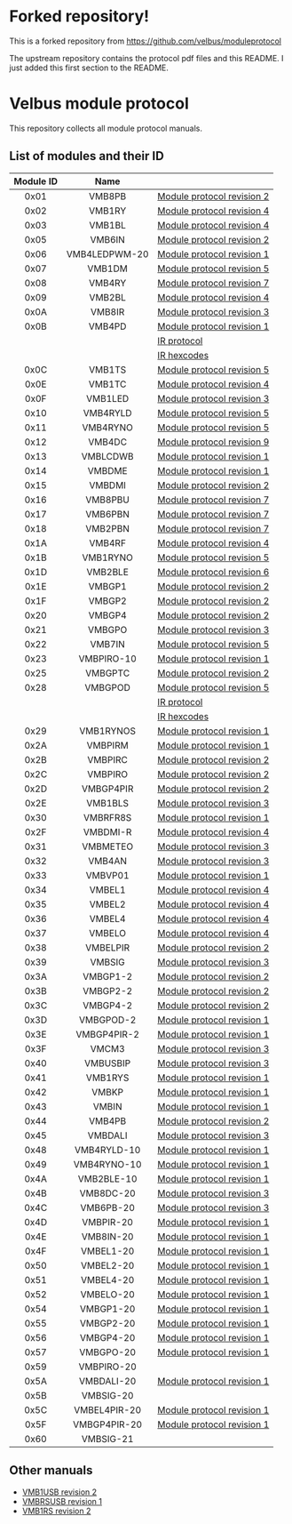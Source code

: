 # Forked repository!
This is a forked repository from https://github.com/velbus/moduleprotocol

The upstream repository contains the protocol pdf files and this README. I just added this first section to the README.

# Velbus module protocol
This repository collects all module protocol manuals.

## List of modules and their ID

| Module ID | Name | |
|:-:|:-:|---|
| 0x01 | VMB8PB | [Module protocol revision 2](protocol_vmb8pb.pdf)
| 0x02 | VMB1RY | [Module protocol revision 4](protocol_vmb1ry.pdf)
| 0x03 | VMB1BL | [Module protocol revision 4](protocol_vmb1bl.pdf)
| 0x05 | VMB6IN | [Module protocol revision 2](protocol_vmb7in.pdf)
| 0x06 | VMB4LEDPWM-20 | [Module protocol revision 1](protocol_vmb4ledpwm_20.pdf)
| 0x07 | VMB1DM | [Module protocol revision 5](protocol_vmb1dm.pdf)
| 0x08 | VMB4RY | [Module protocol revision 7](protocol_vmb4ry.pdf)
| 0x09 | VMB2BL | [Module protocol revision 4](protocol_vmb2bl.pdf)
| 0x0A | VMB8IR | [Module protocol revision 3](protocol_vmb8ir.pdf)
| 0x0B | VMB4PD | [Module protocol revision 1](protocol_vmb4pd.pdf)
|      |        | [IR protocol](protocol_vmb4pd_ir.pdf)
|      |        | [IR hexcodes](protocol_vmb4pd_ir_hexcodes.pdf)
| 0x0C | VMB1TS | [Module protocol revision 5](protocol_vmb1ts.pdf)
| 0x0E | VMB1TC | [Module protocol revision 4](protocol_vmb1tc.pdf)
| 0x0F | VMB1LED | [Module protocol revision 3](protocol_vmb1led.pdf)
| 0x10 | VMB4RYLD | [Module protocol revision 5](protocol_vmb4ryld.pdf)
| 0x11 | VMB4RYNO | [Module protocol revision 5](protocol_vmb4ryno.pdf)
| 0x12 | VMB4DC | [Module protocol revision 9](protocol_vmb4dc.pdf)
| 0x13 | VMBLCDWB | [Module protocol revision 1](protocol_vmblcdwb.pdf)
| 0x14 | VMBDME | [Module protocol revision 1](protocol_vmbdme.pdf)
| 0x15 | VMBDMI | [Module protocol revision 2](protocol_vmbdmi.pdf)
| 0x16 | VMB8PBU | [Module protocol revision 7](protocol_vmb8pbu.pdf)
| 0x17 | VMB6PBN | [Module protocol revision 7](protocol_vmb6pbn.pdf)
| 0x18 | VMB2PBN | [Module protocol revision 7](protocol_vmb2pbn.pdf)
| 0x1A | VMB4RF | [Module protocol revision 4](protocol_vmb4rf.pdf)
| 0x1B | VMB1RYNO | [Module protocol revision 5](protocol_vmb1ryno.pdf)
| 0x1D | VMB2BLE | [Module protocol revision 6](protocol_vmb2ble.pdf)
| 0x1E | VMBGP1 | [Module protocol revision 2](protocol_vmbgp1_2_4.pdf)
| 0x1F | VMBGP2 | [Module protocol revision 2](protocol_vmbgp1_2_4.pdf)
| 0x20 | VMBGP4 | [Module protocol revision 2](protocol_vmbgp1_2_4.pdf)
| 0x21 | VMBGPO | [Module protocol revision 3](protocol_vmbgpo_vmbgptc.pdf)
| 0x22 | VMB7IN | [Module protocol revision 5](protocol_vmb7in.pdf)
| 0x23 | VMBPIRO-10 | [Module protocol revision 1](protocol_vmbpiro_10.pdf)
| 0x25 | VMBGPTC | [Module protocol revision 2](protocol_vmbgpo_vmbgptc.pdf)
| 0x28 | VMBGPOD | [Module protocol revision 5](protocol_vmbgpod.pdf)
|      |         | [IR protocol](protocol_vmbgpod_ir.pdf)
|      |         | [IR hexcodes](protocol_vmbgpod_ir_hexcodes.pdf)
| 0x29 | VMB1RYNOS | [Module protocol revision 1](protocol_vmb1rynos.pdf)
| 0x2A | VMBPIRM | [Module protocol revision 1](protocol_vmbpirm.pdf)
| 0x2B | VMBPIRC | [Module protocol revision 2](protocol_vmbpirc.pdf)
| 0x2C | VMBPIRO | [Module protocol revision 2](protocol_vmbpiro.pdf)
| 0x2D | VMBGP4PIR | [Module protocol revision 2](protocol_vmbgp4pir.pdf)
| 0x2E | VMB1BLS | [Module protocol revision 3](protocol_vmb1bls.pdf)
| 0x30 | VMBRFR8S | [Module protocol revision 1](protocol_vmbrfr8s.pdf)
| 0x2F | VMBDMI-R | [Module protocol revision 4](protocol_vmbdmi_r.pdf)
| 0x31 | VMBMETEO | [Module protocol revision 3](protocol_vmbmeteo.pdf)
| 0x32 | VMB4AN | [Module protocol revision 3](protocol_vmb4an.pdf)
| 0x33 | VMBVP01 | [Module protocol revision 1](protocol_vmbvp01.pdf)
| 0x34 | VMBEL1 | [Module protocol revision 4](protocol_vmbel1_vmbel1_20_vmbel2_vmbel2_20_vmbel4_vmbel4_20.pdf)
| 0x35 | VMBEL2 | [Module protocol revision 4](protocol_vmbel1_vmbel1_20_vmbel2_vmbel2_20_vmbel4_vmbel4_20.pdf)
| 0x36 | VMBEL4 | [Module protocol revision 4](protocol_vmbel1_vmbel1_20_vmbel2_vmbel2_20_vmbel4_vmbel4_20.pdf)
| 0x37 | VMBELO | [Module protocol revision 4](protocol_vmbelo.pdf)
| 0x38 | VMBELPIR | [Module protocol revision 2](protocol_vmbelpir.pdf)
| 0x39 | VMBSIG | [Module protocol revision 3](protocol_vmbsig_vmbusbip_vmcm3.pdf)
| 0x3A | VMBGP1-2 | [Module protocol revision 2](protocol_vmbgp1_2_4_ed2.pdf)
| 0x3B | VMBGP2-2 | [Module protocol revision 2](protocol_vmbgp1_2_4_ed2.pdf)
| 0x3C | VMBGP4-2 | [Module protocol revision 2](protocol_vmbgp1_2_4_ed2.pdf)
| 0x3D | VMBGPOD-2 | [Module protocol revision 1](protocol_vmbgpod_ed2.pdf)
| 0x3E | VMBGP4PIR-2 | [Module protocol revision 1](protocol_vmbgp4pir_ed2.pdf)
| 0x3F | VMCM3 | [Module protocol revision 3](protocol_vmbsig_vmbusbip_vmcm3.pdf)
| 0x40 | VMBUSBIP | [Module protocol revision 3](protocol_vmbsig_vmbusbip_vmcm3.pdf)
| 0x41 | VMB1RYS | [Module protocol revision 1](protocol_vmb1rys.pdf)
| 0x42 | VMBKP | [Module protocol revision 1](protocol_vmbkp.pdf)
| 0x43 | VMBIN | [Module protocol revision 1](protocol_vmbin.pdf)
| 0x44 | VMB4PB | [Module protocol revision 2](protocol_vmb4pb.pdf)
| 0x45 | VMBDALI | [Module protocol revision 3](protocol_vmbdali_vmbdali_20.pdf)
| 0x48 | VMB4RYLD-10 | [Module protocol revision 1](protocol_vmb4ryld_10.pdf)
| 0x49 | VMB4RYNO-10 | [Module protocol revision 1](protocol_vmb4ryno_10.pdf)
| 0x4A | VMB2BLE-10 | [Module protocol revision 1](protocol_vmb2ble_10.pdf)
| 0x4B | VMB8DC-20 | [Module protocol revision 3](protocol_vmb8dc_20.pdf)
| 0x4C | VMB6PB-20 | [Module protocol revision 3](protocol_vmb6pb_20.pdf)
| 0x4D | VMBPIR-20 | [Module protocol revision 1](protocol_vmbpir_20.pdf)
| 0x4E | VMB8IN-20 | [Module protocol revision 1](protocol_vmb8in_20.pdf)
| 0x4F | VMBEL1-20 | [Module protocol revision 1](protocol_vmbel1_vmbel1_20_vmbel2_vmbel2_20_vmbel4_vmbel4_20.pdf)
| 0x50 | VMBEL2-20 | [Module protocol revision 1](protocol_vmbel1_vmbel1_20_vmbel2_vmbel2_20_vmbel4_vmbel4_20.pdf)
| 0x51 | VMBEL4-20 | [Module protocol revision 1](protocol_vmbel1_vmbel1_20_vmbel2_vmbel2_20_vmbel4_vmbel4_20.pdf)
| 0x52 | VMBELO-20 | [Module protocol revision 1](protocol_vmbelo_vmbelo_20.pdf)
| 0x54 | VMBGP1-20 | [Module protocol revision 1](protocol_vmbgp1_20_vmbgp2_20_vmbgp4_20.pdf)
| 0x55 | VMBGP2-20 | [Module protocol revision 1](protocol_vmbgp1_20_vmbgp2_20_vmbgp4_20.pdf)
| 0x56 | VMBGP4-20 | [Module protocol revision 1](protocol_vmbgp1_20_vmbgp2_20_vmbgp4_20.pdf)
| 0x57 | VMBGPO-20 | [Module protocol revision 1](protocol_vmbgpo_20.pdf)
| 0x59 | VMBPIRO-20 |
| 0x5A | VMBDALI-20 | [Module protocol revision 1](protocol_vmbdali_vmbdali_20.pdf)
| 0x5B | VMBSIG-20 | 
| 0x5C | VMBEL4PIR-20 | [Module protocol revision 1](protocol_vmbel4pir_20.pdf)
| 0x5F | VMBGP4PIR-20 | [Module protocol revision 1](protocol_vmbgp4pir_20.pdf)
| 0x60 | VMBSIG-21 | 


## Other manuals

* [VMB1USB revision 2](protocol_vmb1usb.pdf)
* [VMBRSUSB revision 1](protocol_vmbrsusb.pdf)
* [VMB1RS revision 2](protocol_vmb1rs.pdf)
